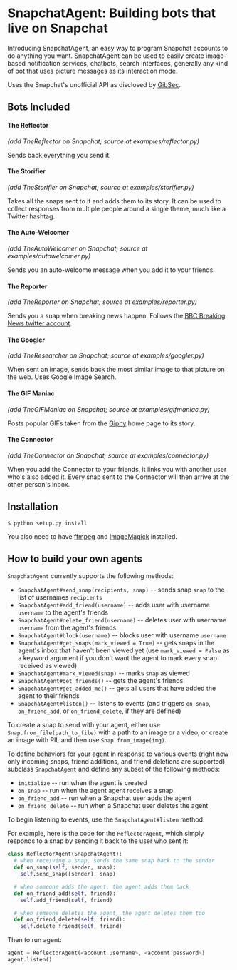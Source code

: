 # SnapchatAgent: Building bots that live on Snapchat

Introducing SnapchatAgent, an easy way to program Snapchat accounts to do anything you want.
SnapchatAgent can be used to easily create image-based notification services, chatbots, search interfaces,
generally any kind of bot that uses picture messages as its interaction mode.

Uses the Snapchat's unofficial API as disclosed by [GibSec](http://gibsonsec.org/snapchat/fulldisclosure/).

## Bots Included

#### The Reflector
*(add TheReflector on Snapchat; source at examples/reflector.py)*

Sends back everything you send it.

#### The Storifier
*(add TheStorifier on Snapchat; source at examples/storifier.py)*

Takes all the snaps sent to it and adds them to its story. It can be used to collect responses
from multiple people around a single theme, much like a Twitter hashtag.

#### The Auto-Welcomer
*(add TheAutoWelcomer on Snapchat; source at examples/autowelcomer.py)*

Sends you an auto-welcome message when you add it to your friends.

#### The Reporter
*(add TheReporter on Snapchat; source at examples/reporter.py)*

Sends you a snap when breaking news happen. Follows the [BBC Breaking News twitter account](https://twitter.com/bbcbreaking).

#### The Googler
*(add TheResearcher on Snapchat; source at examples/googler.py)*

When sent an image, sends back the most similar image to that picture on the web. Uses Google Image Search.

#### The GIF Maniac
*(add TheGIFManiac on Snapchat; source at examples/gifmaniac.py)*

Posts popular GIFs taken from the [Giphy](http://giphy.com) home page to its story.

#### The Connector
*(add TheConnector on Snapchat; source at examples/connector.py)*

When you add the Connector to your friends, it links you with another user who's also added it. Every snap sent to the Connector will then arrive at the other person's inbox.

## Installation

    $ python setup.py install

You also need to have [ffmpeg](https://www.ffmpeg.org/) and [ImageMagick](http://www.imagemagick.org/) installed.

## How to build your own agents

`SnapchatAgent` currently supports the following methods:

* `SnapchatAgent#send_snap(recipients, snap)` -- sends snap `snap` to the list of usernames `recipients`
* `SnapchatAgent#add_friend(username)` -- adds user with username `username` to the agent's friends
* `SnapchatAgent#delete_friend(username)` -- deletes user with username `username` from the agent's friends
* `SnapchatAgent#block(username)` -- blocks user with username `username`
* `SnapchatAgent#get_snaps(mark_viewed = True)` -- gets snaps in the agent's inbox that haven't been viewed yet (use `mark_viewed = False` as a keyword argument if you don't want the agent to mark every snap received as viewed)
* `SnapchatAgent#mark_viewed(snap)` -- marks `snap` as viewed
* `SnapchatAgent#get_friends()` -- gets the agent's friends
* `SnapchatAgent#get_added_me()` -- gets all users that have added the agent to their friends
* `SnapchatAgent#listen()` -- listens to events (and triggers `on_snap`, `on_friend_add`, or `on_friend_delete`, if they are defined)

To create a snap to send with your agent, either use `Snap.from_file(path_to_file)` with a path
to an image or a video, or create an image with PIL and then use `Snap.from_image(img)`.

To define behaviors for your agent in response to various events (right now only
incoming snaps, friend additions, and friend deletions are supported) subclass `SnapchatAgent`
and define any subset of the following methods:

* `initialize` -- run when the agent is created
* `on_snap` -- run when the agent agent receives a snap
* `on_friend_add` -- run when a Snapchat user adds the agent
* `on_friend_delete` -- run when a Snapchat user deletes the agent

To begin listening to events, use the `SnapchatAgent#listen` method.

For example, here is the code for the `ReflectorAgent`, which simply responds to a snap by sending it
back to the user who sent it:

```python
class ReflectorAgent(SnapchatAgent):
  # when receiving a snap, sends the same snap back to the sender
  def on_snap(self, sender, snap):
    self.send_snap([sender], snap)

  # when someone adds the agent, the agent adds them back
  def on_friend_add(self, friend):
    self.add_friend(self, friend)

  # when someone deletes the agent, the agent deletes them too
  def on_friend_delete(self, friend):
    self.delete_friend(self, friend)
```

Then to run agent:

```python
agent = ReflectorAgent(<account username>, <account password>)
agent.listen()
```
